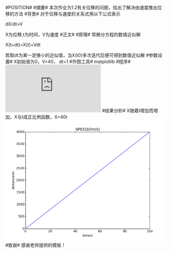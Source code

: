 #POSITION#
#摘要#
本次作业为1.2有关位移的问题，给出了解决由速度推出位移的方法
#背景#
对于位移与速度的关系式用以下公式表示

dX/dt=V

X为位移,t为时间，V为速度
#正文#
#原理#
常微分方程的数值近似解

X(t+dt)=X(t)+Vdt

若取dt为某一足够小的近似值，当X(t0)多次迭代后便可得到数值近似解
#参数设置#
X初始值为0，V=40， dt=1
#作图工具#
matplotlib
#程序#
![chapter](https://raw.githubusercontent.com/HDwhu/computationalphysics_N2013301020089/master/chapter1/%E7%AC%AC%E5%9B%9B%E6%AC%A1%E4%BD%9C%E4%B8%9A.py)
#结果分析#
X随着t增加而增加，X与t成正比例函数，X=40t
![图片](https://raw.githubusercontent.com/HDwhu/computationalphysics_N2013301020089/master/chapter1/figure_1.png)
#致谢#
感谢老师提供的模板！
